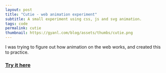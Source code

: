 ```yaml
---
layout: post
title: "Cutie - web animation experiment"
subtitle: A small experiment using css, js and svg animation.
tags: code
permalink: cutie
thumbnail: https://gyanl.com/blog/assets/thumbs/cutie.png
---
```


I was trying to figure out how animation on the web works, and created this to practice.

### [Try it here](https://gyanl.com/cutie/)
